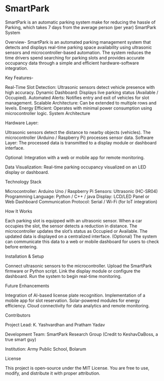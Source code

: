 # SmartPark
SmartPark is an automatic parking system make for reducing the hassle of Parking, which takes 7 days from the average person (per year)
SmartPark System


Overview-
SmartPark is an automated parking management system that detects and displays real-time parking space availability using ultrasonic sensors and microcontroller-based automation. The system reduces the time drivers spend searching for parking slots and provides accurate occupancy data through a simple and efficient hardware-software integration.


Key Features-

Real-Time Slot Detection: Ultrasonic sensors detect vehicle presence with high accuracy.
Dynamic Dashboard: Displays live parking status (Available / Occupied).
Automated Alerts: Notifies entry and exit of vehicles for slot management.
Scalable Architecture: Can be extended to multiple rows and levels.
Energy Efficient: Operates with minimal power consumption using microcontroller logic.
System Architecture


Hardware Layer:

Ultrasonic sensors detect the distance to nearby objects (vehicles).
The microcontroller (Arduino / Raspberry Pi) processes sensor data.
Software Layer:
The processed data is transmitted to a display module or dashboard interface.

Optional: Integration with a web or mobile app for remote monitoring.


Data Visualization:
Real-time parking occupancy visualized on an LED display or dashboard.


Technology Stack

Microcontroller: Arduino Uno / Raspberry Pi
Sensors: Ultrasonic (HC-SR04)
Programming Language: Python / C++ / java
Display: LCD/LED Panel or Web Dashboard
Communication Protocol: Serial / Wi-Fi (for IoT integration)

How It Works

Each parking slot is equipped with an ultrasonic sensor.
When a car occupies the slot, the sensor detects a reduction in distance.
The microcontroller updates the slot’s status as Occupied or Available.
The updated data is displayed on a centralized interface.
(Optional) The system can communicate this data to a web or mobile dashboard for users to check before entering.


Installation & Setup

Connect ultrasonic sensors to the microcontroller.
Upload the SmartPark firmware or Python script.
Link the display module or configure the dashboard.
Run the system to begin real-time monitoring.

Future Enhancements

Integration of AI-based license plate recognition.
Implementation of a mobile app for slot reservation.
Solar-powered modules for energy efficiency.
Cloud connectivity for data analytics and remote monitoring.

Contributors

Project Lead: K. Yashvardhan and Pratham Yadav

Development Team: SmartPark Research Group
                  (Credit to KeshavDaBoss, a true smart guy)

Institution: Army Public School, Bolarum

License

This project is open-source under the MIT License. You are free to use, modify, and distribute it with proper attribution.
